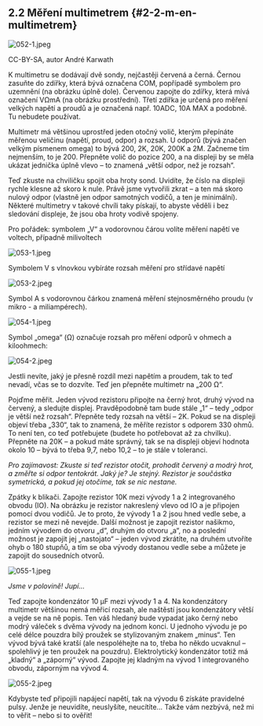 ## 2.2 Měření multimetrem {#2-2-m-en-multimetrem}

![052-1.jpeg](../images/00087.jpeg)

CC-BY-SA, autor André Karwath

K multimetru se dodávají dvě sondy, nejčastěji červená a černá. Černou zasuňte do zdířky, která bývá označena COM, popřípadě symbolem pro uzemnění (na obrázku úplně dole). Červenou zapojte do zdířky, která mívá označení VΩmA (na obrázku prostřední). Třetí zdířka je určená pro měření velkých napětí a proudů a je označená např. 10ADC, 10A MAX a podobně. Tu nebudete používat.

Multimetr má většinou uprostřed jeden otočný volič, kterým přepínáte měřenou veličinu (napětí, proud, odpor) a rozsah. U odporů (bývá značen velkým písmenem omega) to bývá 200, 2K, 20K, 200K a 2M. Začneme tím nejmenším, to je 200\. Přepněte volič do pozice 200, a na displeji by se měla ukázat jednička úplně vlevo – to znamená „větší odpor, než je rozsah“.

Teď zkuste na chviličku spojit oba hroty sond. Uvidíte, že číslo na displeji rychle klesne až skoro k nule. Právě jsme vytvořili zkrat – a ten má skoro nulový odpor (vlastně jen odpor samotných vodičů, a ten je minimální). Některé multimetry v takové chvíli taky pískají, to abyste věděli i bez sledování displeje, že jsou oba hroty vodivě spojeny.

Pro pořádek: symbolem „V“ a vodorovnou čárou volíte měření napětí ve voltech, případně milivoltech

![053-1.jpeg](../images/00089.jpeg)

Symbolem V s vlnovkou vybíráte rozsah měření pro střídavé napětí

![053-2.jpeg](../images/00093.jpeg)

Symbol A s vodorovnou čárkou znamená měření stejnosměrného proudu (v mikro - a miliampérech).

![054-1.jpeg](../images/00097.jpeg)

Symbol „omega“ (Ω) označuje rozsah pro měření odporů v ohmech a kiloohmech:

![054-2.jpeg](../images/00099.jpeg)

Jestli nevíte, jaký je přesně rozdíl mezi napětím a proudem, tak to teď nevadí, včas se to dozvíte. Teď jen přepněte multimetr na „200 Ω“.

Pojďme měřit. Jeden vývod rezistoru připojte na černý hrot, druhý vývod na červený, a sledujte displej. Pravděpodobně tam bude stále „1“ – tedy „odpor je větší než rozsah“. Přepněte tedy rozsah na větší – 2K. Pokud se na displeji objeví třeba „330“, tak to znamená, že měříte rezistor s odporem 330 ohmů. To není ten, co teď potřebujete (budete ho potřebovat až za chvilku). Přepněte na 20K – a pokud máte správný, tak se na displeji objeví hodnota okolo 10 – bývá to třeba 9,7, nebo 10,2 – to je stále v toleranci.

_Pro zajímavost: Zkuste si teď rezistor otočit, prohodit červený a modrý hrot, a změřte si odpor tentokrát. Jaký je? Je stejný. Rezistor je součástka symetrická, a pokud jej otočíme, tak se nic nestane._

Zpátky k blikači. Zapojte rezistor 10K mezi vývody 1 a 2 integrovaného obvodu (IO). Na obrázku je rezistor nakreslený vlevo od IO a je připojen pomocí dvou vodičů. Je to proto, že vývody 1 a 2 jsou hned vedle sebe, a rezistor se mezi ně nevejde. Další možnost je zapojit rezistor našikmo, jedním vývodem do otvoru „d“, druhým do otvoru „a“, no a poslední možnost je zapojit jej „nastojato“ – jeden vývod zkrátíte, na druhém utvoříte ohyb o 180 stupňů, a tím se oba vývody dostanou vedle sebe a můžete je zapojit do sousedních otvorů.

![055-1.jpeg](../images/00100.jpeg)

_Jsme v polovině! Jupí..._

Teď zapojte kondenzátor 10 μF mezi vývody 1 a 4\. Na kondenzátory multimetr většinou nemá měřicí rozsah, ale naštěstí jsou kondenzátory větší a vejde se na ně popis. Ten váš hledaný bude vypadat jako černý nebo modrý váleček s dvěma vývody na jednom konci. U jednoho vývodu je po celé délce pouzdra bílý proužek se stylizovaným znakem „minus“. Ten vývod bývá také kratší (ale nespoléhejte na to, třeba ho někdo ucvaknul – spolehlivý je ten proužek na pouzdru). Elektrolytický kondenzátor totiž má „kladný“ a „záporný“ vývod. Zapojte jej kladným na vývod 1 integrovaného obvodu, záporným na vývod 4.

![055-2.jpeg](../images/00104.jpeg)

Kdybyste teď připojili napájecí napětí, tak na vývodu 6 získáte pravidelné pulsy. Jenže je neuvidíte, neuslyšíte, neucítíte… Takže vám nezbývá, než mi to věřit – nebo si to ověřit!
